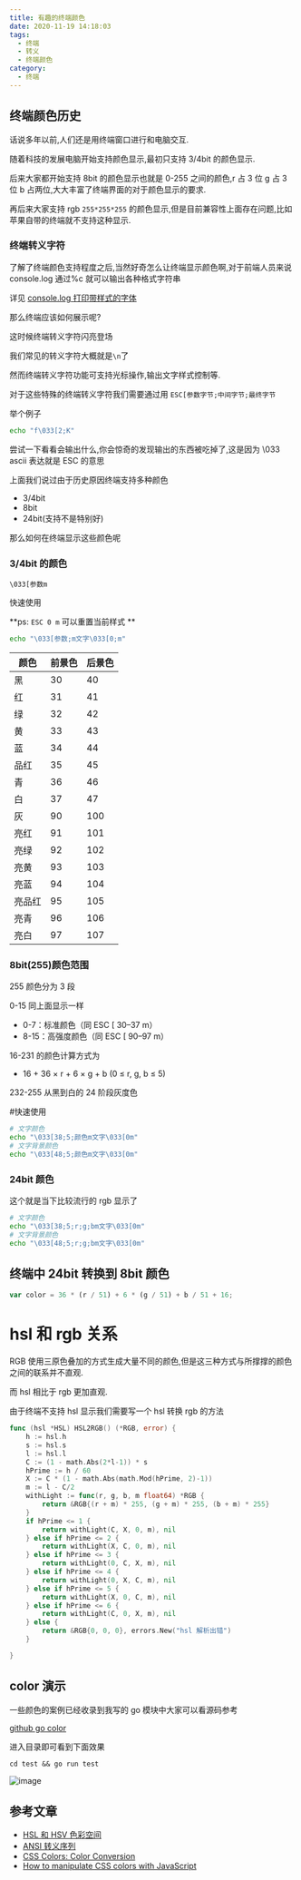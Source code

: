 ```yaml
---
title: 有趣的终端颜色
date: 2020-11-19 14:18:03
tags:
  - 终端
  - 转义
  - 终端颜色
category:
  - 终端
---
```


## 终端颜色历史

话说多年以前,人们还是用终端窗口进行和电脑交互.

随着科技的发展电脑开始支持颜色显示,最初只支持 3/4bit 的颜色显示.

后来大家都开始支持 8bit 的颜色显示也就是 0-255 之间的颜色,r 占 3 位 g 占 3 位 b 占两位,大大丰富了终端界面的对于颜色显示的要求.

再后来大家支持 rgb `255*255*255` 的颜色显示,但是目前兼容性上面存在问题,比如苹果自带的终端就不支持这种显示.

### 终端转义字符

了解了终端颜色支持程度之后,当然好奇怎么让终端显示颜色啊,对于前端人员来说 console.log 通过%c 就可以输出各种格式字符串

详见
[console.log 打印带样式的字体](https://developer.mozilla.org/en-US/docs/Web/API/console#Styling_console_output)

那么终端应该如何展示呢?

这时候终端转义字符闪亮登场

我们常见的转义字符大概就是`\n`了

然而终端转义字符功能可支持光标操作,输出文字样式控制等.

对于这些特殊的终端转义字符我们需要通过用
`ESC[参数字节;中间字节;最终字节`

举个例子

```bash
echo "f\033[2;K"
```

尝试一下看看会输出什么,你会惊奇的发现输出的东西被吃掉了,这是因为 \033 ascii 表达就是 ESC 的意思

上面我们说过由于历史原因终端支持多种颜色

- 3/4bit
- 8bit
- 24bit(支持不是特别好)

那么如何在终端显示这些颜色呢

### 3/4bit 的颜色

`\033[参数m`

快速使用

**ps: `ESC 0 m` 可以重置当前样式 **

```bash
echo "\033[参数;m文字\033[0;m"
```

| 颜色   | 前景色 | 后景色 |
| ------ | ------ | ------ |
| 黑     | 30     | 40     |
| 红     | 31     | 41     |
| 绿     | 32     | 42     |
| 黄     | 33     | 43     |
| 蓝     | 34     | 44     |
| 品红   | 35     | 45     |
| 青     | 36     | 46     |
| 白     | 37     | 47     |
| 灰     | 90     | 100    |
| 亮红   | 91     | 101    |
| 亮绿   | 92     | 102    |
| 亮黄   | 93     | 103    |
| 亮蓝   | 94     | 104    |
| 亮品红 | 95     | 105    |
| 亮青   | 96     | 106    |
| 亮白   | 97     | 107    |

### 8bit(255)颜色范围

255 颜色分为 3 段

0-15 同上面显示一样

- 0-7：标准颜色（同 ESC [ 30–37 m）
- 8-15：高强度颜色（同 ESC [ 90–97 m）

16-231 的颜色计算方式为

- 16 + 36 × r + 6 × g + b (0 ≤ r, g, b ≤ 5)

232-255 从黑到白的 24 阶段灰度色

#快速使用

```bash
# 文字颜色
echo "\033[38;5;颜色m文字\033[0m"
# 文字背景颜色
echo "\033[48;5;颜色m文字\033[0m"
```

### 24bit 颜色

这个就是当下比较流行的 rgb 显示了

```bash
# 文字颜色
echo "\033[38;5;r;g;bm文字\033[0m"
# 文字背景颜色
echo "\033[48;5;r;g;bm文字\033[0m"
```

## 终端中 24bit 转换到 8bit 颜色

```js
var color = 36 * (r / 51) + 6 * (g / 51) + b / 51 + 16;
```

# hsl 和 rgb 关系

RGB 使用三原色叠加的方式生成大量不同的颜色,但是这三种方式与所撑撑的颜色之间的联系并不直观.

而 hsl 相比于 rgb 更加直观.

由于终端不支持 hsl 显示我们需要写一个 hsl 转换 rgb 的方法

```go
func (hsl *HSL) HSL2RGB() (*RGB, error) {
	h := hsl.h
	s := hsl.s
	l := hsl.l
	C := (1 - math.Abs(2*l-1)) * s
	hPrime := h / 60
	X := C * (1 - math.Abs(math.Mod(hPrime, 2)-1))
	m := l - C/2
	withLight := func(r, g, b, m float64) *RGB {
		return &RGB{(r + m) * 255, (g + m) * 255, (b + m) * 255}
	}
	if hPrime <= 1 {
		return withLight(C, X, 0, m), nil
	} else if hPrime <= 2 {
		return withLight(X, C, 0, m), nil
	} else if hPrime <= 3 {
		return withLight(0, C, X, m), nil
	} else if hPrime <= 4 {
		return withLight(0, X, C, m), nil
	} else if hPrime <= 5 {
		return withLight(X, 0, C, m), nil
	} else if hPrime <= 6 {
		return withLight(C, 0, X, m), nil
	} else {
		return &RGB{0, 0, 0}, errors.New("hsl 解析出错")
	}

}
```

## color 演示

一些颜色的案例已经收录到我写的 go 模块中大家可以看源码参考

[github go color](https://github.com/suxin2017/color)

进入目录即可看到下面效果

```
cd test && go run test
```

![image](http://note.youdao.com/yws/public/resource/5d5aea4808cdf33a1b5cdbefb5aa5dcc/WEBRESOURCE94fed21ffab580271db6b978b3137861?ynotemdtimestamp=1605766931907)

## 参考文章

- [HSL 和 HSV 色彩空间](https://zh.wikipedia.org/wiki/HSL%E5%92%8CHSV%E8%89%B2%E5%BD%A9%E7%A9%BA%E9%97%B4)
- [ANSI 转义序列](https://zh.wikipedia.org/wiki/ANSI%E8%BD%AC%E4%B9%89%E5%BA%8F%E5%88%97)
- [CSS Colors: Color Conversion](https://codepen.io/AdamGiese/pen/YBaOYX?editors=0010)
- [How to manipulate CSS colors with JavaScript](https://blog.logrocket.com/how-to-manipulate-css-colors-with-javascript-fb547113a1b8/)
